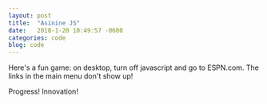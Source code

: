 ```yaml
---
layout: post
title:  "Asinine JS"
date:   2018-1-20 10:49:57 -0600
categories: code
blog: code
---
```


Here's a fun game: on desktop, turn off javascript and go to ESPN.com. The links in the main menu don't show up!

Progress! Innovation!